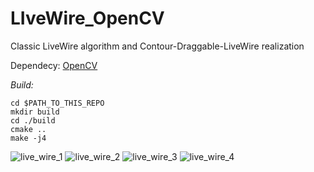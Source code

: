 # LIveWire_OpenCV

Classic LiveWire algorithm and Contour-Draggable-LiveWire realization

Dependecy: [OpenCV](http://opencv.org/)

*Build:*
```
cd $PATH_TO_THIS_REPO
mkdir build
cd ./build
cmake ..
make -j4
````

![live_wire_1](img/live_wire_1.png)
![live_wire_2](img/live_wire_2.png)
![live_wire_3](img/live_wire_3.png)
![live_wire_4](img/live_wire_4.png)


